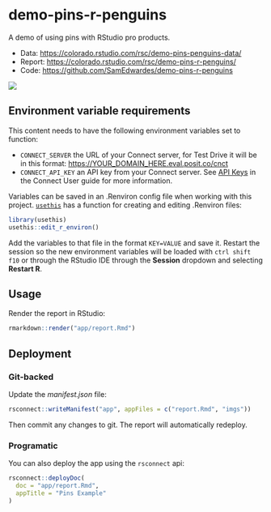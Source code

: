 # demo-pins-r-penguins

A demo of using pins with RStudio pro products.

- Data: <https://colorado.rstudio.com/rsc/demo-pins-penguins-data/>
- Report: <https://colorado.rstudio.com/rsc/demo-pins-r-penguins/>
- Code: <https://github.com/SamEdwardes/demo-pins-r-penguins>

![](app/imgs/connect-screenshot.png)

## Environment variable requirements

This content needs to have the following environment variables set to function:
- `CONNECT_SERVER` the URL of your Connect server, for Test Drive it will be in this format: https://YOUR_DOMAIN_HERE.eval.posit.co/cnct
- `CONNECT_API_KEY` an API key from your Connect server. See [API Keys](https://docs.posit.co/connect/user/api-keys/) in the Connect User guide for more information.
 
Variables can be saved in an .Renviron config file when working with this project. [`usethis`](https://usethis.r-lib.org/) has a function for creating and editing .Renviron files: 

```r
library(usethis)
usethis::edit_r_environ()
```

Add the variables to that file in the format `KEY=VALUE` and save it. Restart the session so the new environment variables will be loaded with `ctrl shift f10` or through the RStudio IDE through the **Session** dropdown and selecting **Restart R**.

## Usage

Render the report in RStudio:

```r
rmarkdown::render("app/report.Rmd")
```

## Deployment

### Git-backed

Update the *manifest.json* file:

```r
rsconnect::writeManifest("app", appFiles = c("report.Rmd", "imgs"))
```

Then commit any changes to git. The report will automatically redeploy.

### Programatic

You can also deploy the app using the `rsconnect` api:

```r
rsconnect::deployDoc(
  doc = "app/report.Rmd",
  appTitle = "Pins Example"
)
```
